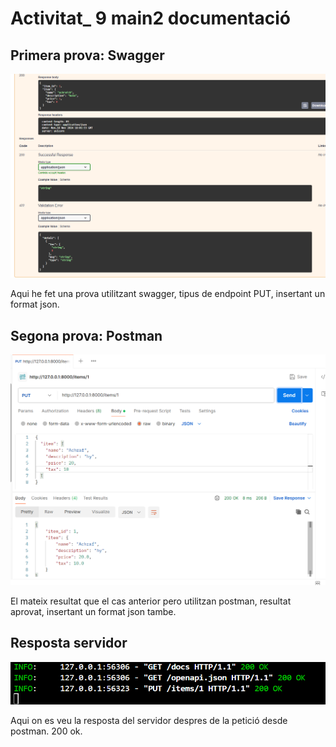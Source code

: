 # Activitat_ 9 main2 documentació

## Primera prova: Swagger

![Primera prova del codi utilitzant swagger](../captures/activitat9_prova1.png)

Aqui he fet una prova utilitzant swagger, tipus de endpoint PUT, insertant un format json.

## Segona prova: Postman

![Segona prova fent servir postman, resultat aprovat](../captures/activitat9_prova2postman.png)

El mateix resultat que el cas anterior pero utilitzan postman, resultat aprovat, insertant un format json tambe.

## Resposta servidor

![Resposta servidor a la request, resposta aprovat 200 ok](../captures/A9_Respostaserver.png)

Aqui on es veu la resposta del servidor despres de la petició desde postman. 200 ok.


